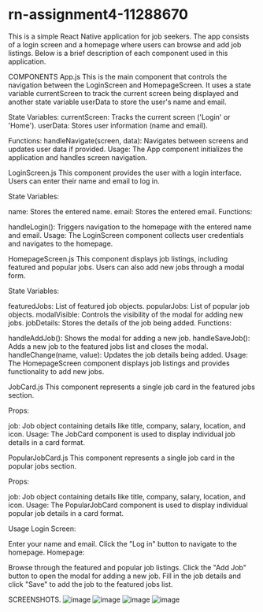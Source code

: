 # rn-assignment4-11288670

This is a simple React Native application for job seekers. The app consists of a login screen and a homepage where users can browse and add job listings. Below is a brief description of each component used in this application.

COMPONENTS
App.js
This is the main component that controls the navigation between the LoginScreen and HomepageScreen. It uses a state variable currentScreen to track the current screen being displayed and another state variable userData to store the user's name and email.

State Variables:
currentScreen: Tracks the current screen ('Login' or 'Home').
userData: Stores user information (name and email).

Functions:
handleNavigate(screen, data): Navigates between screens and updates user data if provided.
Usage:
The App component initializes the application and handles screen navigation.

LoginScreen.js
This component provides the user with a login interface. Users can enter their name and email to log in.

State Variables:

name: Stores the entered name.
email: Stores the entered email.
Functions:

handleLogin(): Triggers navigation to the homepage with the entered name and email.
Usage:
The LoginScreen component collects user credentials and navigates to the homepage.

HomepageScreen.js
This component displays job listings, including featured and popular jobs. Users can also add new jobs through a modal form.

State Variables:

featuredJobs: List of featured job objects.
popularJobs: List of popular job objects.
modalVisible: Controls the visibility of the modal for adding new jobs.
jobDetails: Stores the details of the job being added.
Functions:

handleAddJob(): Shows the modal for adding a new job.
handleSaveJob(): Adds a new job to the featured jobs list and closes the modal.
handleChange(name, value): Updates the job details being added.
Usage:
The HomepageScreen component displays job listings and provides functionality to add new jobs.

JobCard.js
This component represents a single job card in the featured jobs section.

Props:

job: Job object containing details like title, company, salary, location, and icon.
Usage:
The JobCard component is used to display individual job details in a card format.

PopularJobCard.js
This component represents a single job card in the popular jobs section.

Props:

job: Job object containing details like title, company, salary, location, and icon.
Usage:
The PopularJobCard component is used to display individual popular job details in a card format.

Usage
Login Screen:

Enter your name and email.
Click the "Log in" button to navigate to the homepage.
Homepage:

Browse through the featured and popular job listings.
Click the "Add Job" button to open the modal for adding a new job.
Fill in the job details and click "Save" to add the job to the featured jobs list.

SCREENSHOTS.
![image](https://github.com/2004-russell/rn-assignment4-11288670/assets/151689516/9a223558-e60e-4aa4-a602-b6a9e6379966)
![image](https://github.com/2004-russell/rn-assignment4-11288670/assets/151689516/554db155-a198-4742-a999-239ffd8c93a6)
![image](https://github.com/2004-russell/rn-assignment4-11288670/assets/151689516/d913c05f-2b6d-4735-9d1f-a5fa3d7e2f28)
![image](https://github.com/2004-russell/rn-assignment4-11288670/assets/151689516/feeab90c-b8d9-4001-8130-47b2765c8300)



